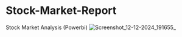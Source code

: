 # Stock-Market-Report
Stock Market Analysis (Powerbi)
![Screenshot_12-12-2024_191655_](https://github.com/user-attachments/assets/09fcf979-db1e-472f-a4f5-951dd0371982)
